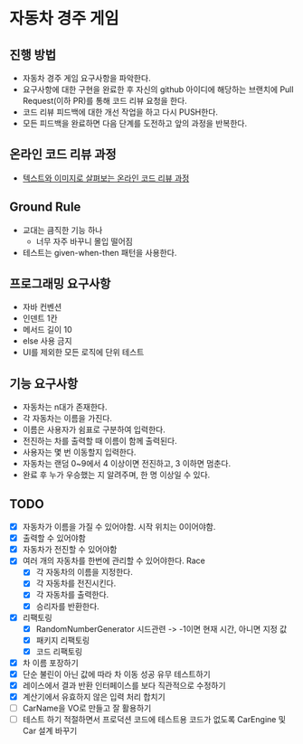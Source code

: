 # 자동차 경주 게임
## 진행 방법
* 자동차 경주 게임 요구사항을 파악한다.
* 요구사항에 대한 구현을 완료한 후 자신의 github 아이디에 해당하는 브랜치에 Pull Request(이하 PR)를 통해 코드 리뷰 요청을 한다.
* 코드 리뷰 피드백에 대한 개선 작업을 하고 다시 PUSH한다.
* 모든 피드백을 완료하면 다음 단계를 도전하고 앞의 과정을 반복한다.

## 온라인 코드 리뷰 과정
* [텍스트와 이미지로 살펴보는 온라인 코드 리뷰 과정](https://github.com/next-step/nextstep-docs/tree/master/codereview)

## Ground Rule
- 교대는 큼직한 기능 하나
  - 너무 자주 바꾸니 몰입 떨어짐
- 테스트는 given-when-then 패턴을 사용한다.

## 프로그래밍 요구사항
- 자바 컨벤션
- 인덴트 1칸
- 메서드 길이 10
- else 사용 금지
- UI를 제외한 모든 로직에 단위 테스트

## 기능 요구사항
- 자동차는 n대가 존재한다.
- 각 자동차는 이름을 가진다.
- 이름은 사용자가 쉼표로 구분하여 입력한다.
- 전진하는 차를 출력할 때 이름이 함께 출력된다.
- 사용자는 몇 번 이동할지 입력한다.
- 자동차는 랜덤 0~9에서 4 이상이면 전진하고, 3 이하면 멈춘다.
- 완료 후 누가 우승했는 지 알려주며, 한 명 이상일 수 있다.

## TODO
- [x] 자동차가 이름을 가질 수 있어야함. 시작 위치는 0이어야함.
- [x] 출력할 수 있어야함
- [x] 자동차가 전진할 수 있어야함
- [x] 여러 개의 자동차를 한번에 관리할 수 있어야한다. Race
  - [x] 각 자동차의 이름을 지정한다.
  - [x] 각 자동차를 전진시킨다.
  - [x] 각 자동차를 출력한다.
  - [x] 승리자를 반환한다.
- [x] 리팩토링
  - [x] RandomNumberGenerator 시드관련 -> -1이면 현재 시간, 아니면 지정 값
  - [x] 패키지 리팩토링
  - [x] 코드 리팩토링
- [x] 차 이름 포장하기
- [x] 단순 불린이 아닌 값에 따라 차 이동 성공 유무 테스트하기
- [x] 레이스에서 결과 반환 인터페이스를 보다 직관적으로 수정하기
- [x] 계산기에서 유효하지 않은 입력 처리 합치기
- [ ] CarName을 VO로 만들고 잘 활용하기
- [ ] 테스트 하기 적절하면서 프로덕션 코드에 테스트용 코드가 없도록 CarEngine 및 Car 설계 바꾸기
